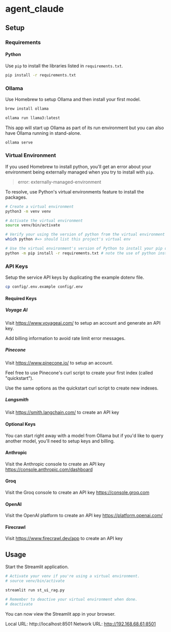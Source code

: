 # agent_claude

## Setup

### Requirements

#### Python

Use `pip` to install the libraries listed in `requirements.txt`.

```bash
pip install -r requirements.txt
```

### Ollama

Use Homebrew to setup Ollama and then install your first model.

```bash
brew install ollama

ollama run llama3:latest
```

This app will start up Ollama as part of its run environment but you can also
have Ollama running in stand-alone.

```bash
ollama serve
```

### Virtual Environment

If you used Homebrew to install python, you'll get an error about your
environment being externally managed when you try to install with `pip`.

> error: externally-managed-environment

To resolve, use Python's virtual environments feature to install the packages.

```bash
# Create a virtual environment
python3 -m venv venv

# Activate the virtual environment
source venv/bin/activate

# Verify your using the version of python from the virtual environment (rather than the system)
which python #=> should list this project's virtual env

# Use the virtual environment's version of Python to install your pip dependencies
python -m pip install -r requirements.txt # note the use of python instead of python3 (system)
```

### API Keys

Setup the service API keys by duplicating the example dotenv file.

```bash
cp config/.env.example config/.env
```

#### Required Keys

##### Voyage AI

Visit https://www.voyageai.com/ to setup an account and generate an API key.

Add billing information to avoid rate limit error messages.

##### Pinecone

Visit https://www.pinecone.io/ to setup an account. 

Feel free to use Pinecone's curl script to create your first index (called
"quickstart").

Use the same options as the quickstart curl script to create new indexes.

##### Langsmith

Visit https://smith.langchain.com/ to create an API key

#### Optional Keys

You can start right away with a model from Ollama but if you'd like to query
another model, you'll need to setup keys and billing.

#### Anthropic

Visit the Anthropic console to create an API key
https://console.anthropic.com/dashboard

#### Groq

Visit the Groq console to create an API key
https://console.groq.com

#### OpenAI

Visit the OpenAI platform to create an API key
https://platform.openai.com/

#### Firecrawl

Visit https://www.firecrawl.dev/app to create an API key

## Usage

Start the Streamlit application.

```bash
# Activate your venv if you're using a virtual environment.
# source venv/bin/activate

streamlit run st_ui_rag.py

# Remember to deactive your virtual environment when done.
# deactivate
```

You can now view the Streamlit app in your browser.

Local URL: http://localhost:8501
Network URL: http://192.168.68.61:8501

